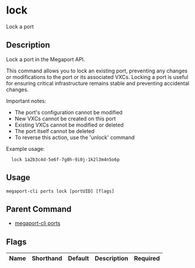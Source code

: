 # lock

Lock a port

## Description

Lock a port in the Megaport API.

This command allows you to lock an existing port, preventing any changes or modifications to the port or its associated VXCs. Locking a port is useful for ensuring critical infrastructure remains stable and preventing accidental changes.

Important notes:
  - The port's configuration cannot be modified
  - New VXCs cannot be created on this port
  - Existing VXCs cannot be modified or deleted
  - The port itself cannot be deleted
  - To reverse this action, use the 'unlock' command

Example usage:

```
  lock 1a2b3c4d-5e6f-7g8h-9i0j-1k2l3m4n5o6p
```


## Usage

```
megaport-cli ports lock [portUID] [flags]
```



## Parent Command

* [megaport-cli ports](megaport-cli_ports.md)




## Flags

| Name | Shorthand | Default | Description | Required |
|------|-----------|---------|-------------|----------|



